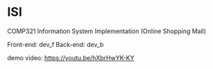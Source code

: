 # ISI
COMP321 Information System Implementation (Online Shopping Mall)

Front-end: dev_f
Back-end: dev_b

demo video: https://youtu.be/hXbrHwYK-KY
